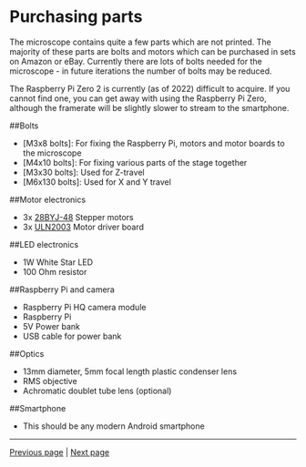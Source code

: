 [M6x130 screws]:Parts/M3x8PanSteel.md ""
[M3x30 screws]:Parts/M3x8PanSteel.md ""
[M3x8 screws]:Parts/M3x8PanSteel.md ""
[M4x10 screws]:Parts/M4x10PanSteel.md ""
[No. 2 Phillips screwdriver]:Parts/Screwdriver_Philips_No2.md ""
[28BYJ-48]:Parts/28BYJ-48.md ""
[ULN2003]:Parts/ULN2003.md ""
[No. 2 Phillips screwdriver]:Parts/Screwdriver_Philips_No2.md ""

# Purchasing parts

The microscope contains quite a few parts which are not printed. The majority of these parts are bolts and motors which can be purchased in sets on Amazon or eBay. Currently there are lots of bolts needed for the microscope - in future iterations the number of bolts may be reduced. 

The Raspberry Pi Zero 2 is currently (as of 2022) difficult to acquire. If you cannot find one, you can get away with using the Raspberry Pi Zero, although the framerate will be slightly slower to stream to the smartphone. 

##Bolts

* [M3x8 bolts]: For fixing the Raspberry Pi, motors and motor boards to the microscope 
* [M4x10 bolts]: For fixing various parts of the stage together
* [M3x30 bolts]: Used for Z-travel
* [M6x130 bolts]: Used for X and Y travel

##Motor electronics
* 3x [28BYJ-48] Stepper motors
* 3x [ULN2003] Motor driver board

##LED electronics
* 1W White Star LED
* 100 Ohm resistor

##Raspberry Pi and camera
* Raspberry Pi HQ camera module
* Raspberry Pi
* 5V Power bank
* USB cable for power bank

##Optics
* 13mm diameter, 5mm focal length plastic condenser lens
* RMS objective
* Achromatic doublet tube lens (optional)

##Smartphone
* This should be any modern Android smartphone

---

[Previous page](introduction.md) | [Next page](printing.md)